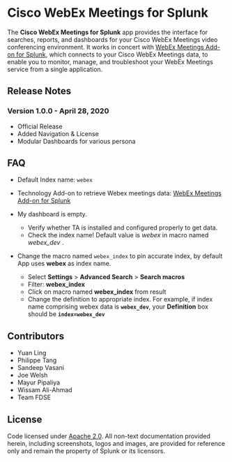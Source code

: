 # Cisco WebEx Meetings for Splunk

The **Cisco WebEx Meetings for Splunk** app provides the interface for searches, reports, and dashboards for your Cisco WebEx Meetings video conferencing environment. It works in concert with [WebEx Meetings Add-on for Splunk](https://splunkbase.splunk.com/app/4991/), which connects to your Cisco WebEx Meetings data, to enable you to monitor, manage, and troubleshoot your WebEx Meetings service from a single application.

## Release Notes

### Version 1.0.0 - April 28, 2020
- Official Release
- Added Navigation & License
- Modular Dashboards for various persona

## FAQ

- Default Index name: `webex`

- Technology Add-on to retrieve Webex meetings data: [WebEx Meetings Add-on for Splunk](https://splunkbase.splunk.com/app/4991/)

- My dashboard is empty.
    - Verify whether TA is installed and configured properly to get data.
    - Check the index name! Default value is *webex* in macro named *webex_dev* .


- Change the macro named `webex_index` to pin accurate index, by default App uses **webex** as index name.
     - Select **Settings** > **Advanced Search** > **Search macros**
     - Filter: **webex_index**
     - Click on macro named **webex_index** from result
     - Change the definition to appropriate index. For example, if index name comprising webex data is **`webex_dev`**, your **Definition** box should be **`index=webex_dev`**

## Contributors

- Yuan Ling
- Philippe Tang
- Sandeep Vasani
- Joe Welsh
- Mayur Pipaliya
- Wissam Ali-Ahmad
- Team FDSE

## License
Code licensed under [Apache 2.0](./LICENSE.md). All non-text documentation provided herein, including screenshots, logos and images, are provided for reference only and remain the property of Splunk or its licensors.
